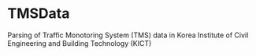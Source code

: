 TMSData
=======

Parsing of Traffic Monotoring System (TMS) data in Korea Institute of Civil Engineering and Building Technology (KICT)
